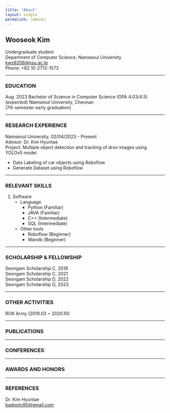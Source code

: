 ```yaml
---
title: "About"
layout: single
permalink: /about/
---
```


## Wooseok Kim  



Undergraduate student  
Department of Computer Science, Namseoul University  
kws9208@nsu.ac.kr  
Phone: +82 10-2713-1573  

---  

### EDUCATION  

Aug. 2023 Bachelor of Science in Computer Science (GPA 4.03/4.5)  
(expected) Namseoul University, Cheonan  
(7th semester early graduation)  

---  

### RESEARCH EXPERIENCE  

Namseoul University, 02/04/2023 - Present  
Advisor: Dr. Kim Hyuntae  
Project: Multiple object detection and tracking of dron images using YOLOv5 model  
- Data Labeling of car objects using Roboflow  
- Generate Dataset using Roboflow  

---  

### RELEVANT SKILLS  

1) Software  
    - Language  
        - Python (Familiar)  
        - JAVA (Familiar)  
        - C++ (Intermediate)
        - SQL (Intermediate)  
    - Other tools  
        - Roboflow (Beginner)  
        - Wandb (Beginner)  
    
---  

### SCHOLARSHIP & FELLOWSHIP  

Seongam Scholarship C, 2018  
Seongam Scholarship C, 2021  
Seongam Scholarship D, 2022  
Seongam Scholarship D, 2023  

---  

### OTHER ACTIVITIES  

ROK Army (2019.03 ~ 2020.10)  

---  

### PUBLICATIONS  

---  

### CONFERENCES  

---  

### AWARDS AND HONORS  

---  

### REFERENCES  

Dr. Kim Hyuntae  
badpoto95@gmail.com  

